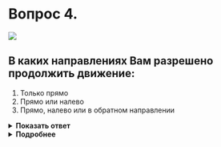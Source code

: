 # Вопрос 4.

![](https://s.drom.ru/i24227/pdd/tickets/2016/1542608757.jpg)

## В каких направлениях Вам разрешено продолжить движение:

1. Только прямо
2. Прямо или налево
3. Прямо, налево или в обратном направлении

<details>
<summary><b>Показать ответ</b></summary>
Правильный ответ: 2
</details>
<details>
<summary><b>Подробнее</b></summary>
Со средней полосы, над которой расположен знак 5.15.2 «Направления движения по полосе», разрешается движение прямо и поворот налево. Разворот был бы разрешён в случае расположения т. с. на крайней левой полосе.
(«Дорожные знаки»)
</details>